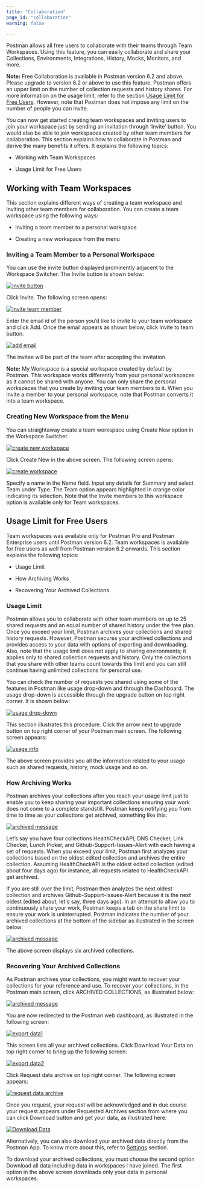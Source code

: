 ```yaml
---
title: "Collaboration"
page_id: "collaboration"
warning: false

---
```

Postman allows all free users to collaborate with their teams through Team Workspaces. Using this feature, you can easily collaborate and share your Collections, Environments, Integrations, History, Mocks, Monitors, and more.

**Note:**  Free Collaboration is available in Postman version 6.2 and above. Please upgrade to version 6.2 or above to use this feature. Postman offers an upper limit on the number of collection requests and history shares. For more information on the usage limit, refer to the section [Usage Limit for Free Users](#usage-limit-for-free-users). However, note that Postman does not impose any limit on the number of people you can invite.

You can now get started creating team workspaces and inviting users to join your workspace just by sending an invitation through ‘Invite’ button. You would also be able to join workspaces created by other team members for collaboration. This section explains how to collaborate in Postman and derive the many benefits it offers. It explains the following topics:

* Working with Team Workspaces

* Usage Limit for Free Users

## Working with Team Workspaces

This section explains different ways of creating a team workspace and inviting other team members for collaboration. You can create a team workspace using the following ways:

* Inviting a team member to a personal workspace

* Creating a new workspace from the menu

### Inviting a Team Member to a Personal Workspace

You can use the invite button displayed prominently adjacent to the Workspace Switcher. The Invite button is shown below:

[![invite button](https://assets.postman.com/postman-docs/Invite-Button.png)](https://assets.postman.com/postman-docs/Invite-Button.png)

Click Invite. The following screen opens:

[![invite team member](https://assets.postman.com/postman-docs/InvitetoTeam1.png)](https://assets.postman.com/postman-docs/InvitetoTeam1.png)

Enter the email id of the person you’d like to invite to your team workspace and click Add. Once the email appears as shown below, click Invite to team button.

[![add email](https://assets.postman.com/postman-docs/Email_add.png)](https://assets.postman.com/postman-docs/Email_add.png)

The invitee will be part of the team after accepting the invitation.

**Note:** My Workspace is a special workspace created by default by Postman. This workspace works differently from your personal workspaces as it cannot be shared with anyone. You can only share the personal workspaces that you create by inviting your team members to it. When you invite a member to your personal workspace, note that Postman converts it into a team workspace.  

### Creating New Workspace from the Menu

You can straightaway create a team workspace using Create New option in the Workspace Switcher.

[![create new workspace](https://assets.postman.com/postman-docs/MyWorkspace1.png)](https://assets.postman.com/postman-docs/MyWorkspace1.png)

Click Create New in the above screen. The following screen opens:

[![create workspace](https://assets.postman.com/postman-docs/CreateNewWorkspace.png)](https://assets.postman.com/postman-docs/CreateNewWorkspace.png)

Specify a name in the Name field. Input any details for Summary and select Team under Type. The Team option appears highlighted in orange color indicating its selection. Note that the Invite members to this workspace option is available only for Team workspaces.

## Usage Limit for Free Users

Team workspaces was available only for Postman Pro and Postman Enterprise users until Postman version 6.2. Team workspaces is available for free users as well from Postman version 6.2 onwards. This section explains the following topics:

* Usage Limit

* How Archiving Works

* Recovering Your Archived Collections

### Usage Limit

Postman allows you to collaborate with other team members on up to 25 shared requests and an equal number of shared history under the free plan. Once you exceed your limit, Postman archives your collections and shared history requests. However, Postman secures your archived collections and provides access to your data with options of exporting and downloading. Also, note that the usage limit does not apply to sharing environments; it applies only to shared collection requests and history. Only the collections that you share with other teams count towards this limit and you can still continue having unlimited collections for personal use.

You can check the number of requests you shared using some of the features in Postman like usage drop-down and through the Dashboard. The usage drop-down is accessible through the upgrade button on top right corner. It is shown below:

[![usage drop-down](https://assets.postman.com/postman-docs/Usage+drop-down.png)](https://assets.postman.com/postman-docs/Usage+drop-down.png)

This section illustrates this procedure. Click the arrow next to upgrade button on top right corner of your Postman main screen. The following screen appears:

[![usage info](https://assets.postman.com/postman-docs/UsageInfo1.png)](https://assets.postman.com/postman-docs/UsageInfo1.png)

The above screen provides you all the information related to your usage such as shared requests, history, mock usage and so on.

### How Archiving Works

 Postman archives your collections after you reach your usage limit just to enable you to keep sharing your important collections ensuring your work does not come to a complete standstill. Postman keeps notifying you from time to time as your collections get archived, something like this:

[![archived message](https://assets.postman.com/postman-docs/ArchiveMsg1.png)](https://assets.postman.com/postman-docs/ArchiveMsg1.png)  

Let’s say you have four collections HealthCheckAPI, DNS Checker, Link Checker, Lunch Picker, and Github-Support-Issues-Alert with each having a set of requests. When you exceed your limit, Postman first analyzes your collections based on the oldest edited collection and archives the entire collection. Assuming HealthCheckAPI is the oldest edited collection (edited about four days ago) for instance, all requests related to HealthCheckAPI get archived.

If you are still over the limit, Postman then analyzes the next oldest collection and archives Github-Support-Issues-Alert because it is the next oldest (edited about, let's say, three days ago). In an attempt to allow you to continuously share your work, Postman keeps a tab on the share limit to ensure your work is uninterrupted. Postman indicates the number of your archived collections at the bottom of the sidebar as illustrated in the screen below:

[![archived message](https://assets.postman.com/postman-docs/ArchiveMsg2.png)](https://assets.postman.com/postman-docs/ArchiveMsg2.png)  

The above screen displays six archived collections.

### Recovering Your Archived Collections

As Postman archives your collections, you might want to recover your collections for your reference and use. To recover your collections, in the Postman main screen, click ARCHIVED COLLECTIONS, as illustrated below:

[![archived message](https://assets.postman.com/postman-docs/ArchiveMsg2.png)](https://assets.postman.com/postman-docs/ArchiveMsg2.png)  

You are now redirected to the Postman web dashboard, as illustrated in the following screen:

[![export data1](https://assets.postman.com/postman-docs/Recovering_ArchivedCol1.png)](https://assets.postman.com/postman-docs/Recovering_ArchivedCol1.png)

This screen lists all your archived collections. Click Download Your Data on top right corner to bring up the following screen:

[![export data2](https://assets.postman.com/postman-docs/Recovering_ArchivedCol2.png)](https://assets.postman.com/postman-docs/Recovering_ArchivedCol2.png)

Click Request data archive on top right corner. The following screen appears:

[![request data archive](https://assets.postman.com/postman-docs/Req_Data_Archive1.png)](https://assets.postman.com/postman-docs/Req_Data_Archive1.png)  

Once you request, your request will be acknowledged and in due course your request appears under Requested Archives section from where you can click Download button and get your data, as illustrated here:

[![Download Data](https://assets.postman.com/postman-docs/Download_Data1.png)](https://assets.postman.com/postman-docs/Download_Data1.png)

Alternatively, you can also download your archived data directly from the Postman App. To know more about this, refer to [Settings](/docs/postman/launching_postman/settings/) section.

To download your archived collections, you must choose the second option Download all data including data in workspaces I have joined. The first option in the above screen downloads only your data in personal workspaces.
